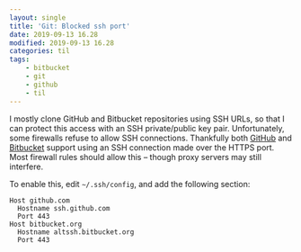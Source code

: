 ```yaml
---
layout: single
title: 'Git: Blocked ssh port'
date: 2019-09-13 16.28
modified: 2019-09-13 16.28
categories: til
tags:
    - bitbucket
    - git
    - github
    - til
---
```


I mostly clone GitHub and Bitbucket repositories using SSH URLs,
so that I can protect this access with an SSH private/public key pair.
Unfortunately, some firewalls refuse to allow SSH connections.
Thankfully both [GitHub](https://docs.github.com/en/authentication/troubleshooting-ssh/using-ssh-over-the-https-port)
and
[Bitbucket](https://confluence.atlassian.com/bitbucket/troubleshoot-ssh-issues-271943403.html#TroubleshootSSHissues-Ifport22isblocked)
support using an SSH connection made over the HTTPS port.
Most firewall rules should allow this – though proxy servers may still interfere.

To enable this, edit `~/.ssh/config`, and add the following section:

```shell
Host github.com
  Hostname ssh.github.com
  Port 443
Host bitbucket.org
  Hostname altssh.bitbucket.org
  Port 443
```
